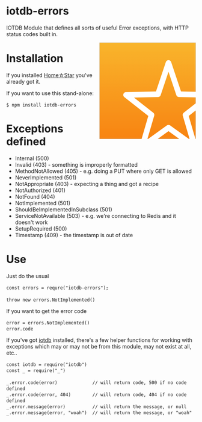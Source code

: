 # iotdb-errors
IOTDB Module that defines all sorts of useful Error exceptions, 
with HTTP status codes built in.

<img src="https://raw.githubusercontent.com/dpjanes/iotdb-homestar/master/docs/HomeStar.png" align="right" />

# Installation

If you installed [Home☆Star](https://github.com/dpjanes/iotdb-homestar) you've
already got it.

If you want to use this stand-alone:

    $ npm install iotdb-errors

# Exceptions defined

* Internal (500)
* Invalid (403) - something is improperly formatted
* MethodNotAllowed (405) - e.g. doing a PUT where only GET is allowed
* NeverImplemented (501)
* NotAppropriate (403) - expecting a thing and got a recipe
* NotAuthorized (401)
* NotFound (404)
* NotImplemented (501)
* ShouldBeImplementedInSubclass (501)
* ServiceNotAvailable (503) - e.g. we're connecting to Redis and it doesn't work
* SetupRequired (500)
* Timestamp (409) - the timestamp is out of date

# Use

Just do the usual

    const errors = requre("iotdb-errors");

    throw new errors.NotImplemented()

If you want to get the error code

    error = errors.NotImplemented()
    error.code

If you've got [iotdb](https://iotdb.org) installed, there's a
few helper functions for working with exceptions which may or 
may not be from this module, may not exist at all, etc..

    const iotdb = require("iotdb")
    const _ = require("_")

    _.error.code(error)             // will return code, 500 if no code defined
    _.error.code(error, 404)        // will return code, 404 if no code defined
    _.error.message(error)          // will return the message, or null
    _.error.message(error, "woah")  // will return the message, or "woah"
